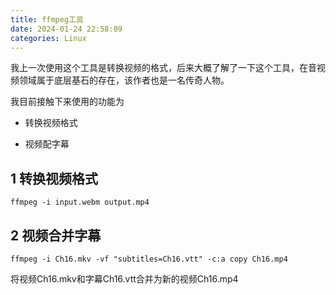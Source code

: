 ```yaml
---
title: ffmpeg工具
date: 2024-01-24 22:58:09
categories: Linux
---
```


我上一次使用这个工具是转换视频的格式，后来大概了解了一下这个工具，在音视频领域属于底层基石的存在，该作者也是一名传奇人物。

我目前接触下来使用的功能为

- 转换视频格式

- 视频配字幕

1 转换视频格式
---

```shell
ffmpeg -i input.webm output.mp4
```

2 视频合并字幕
---

```shell
ffmpeg -i Ch16.mkv -vf "subtitles=Ch16.vtt" -c:a copy Ch16.mp4
```

将视频Ch16.mkv和字幕Ch16.vtt合并为新的视频Ch16.mp4